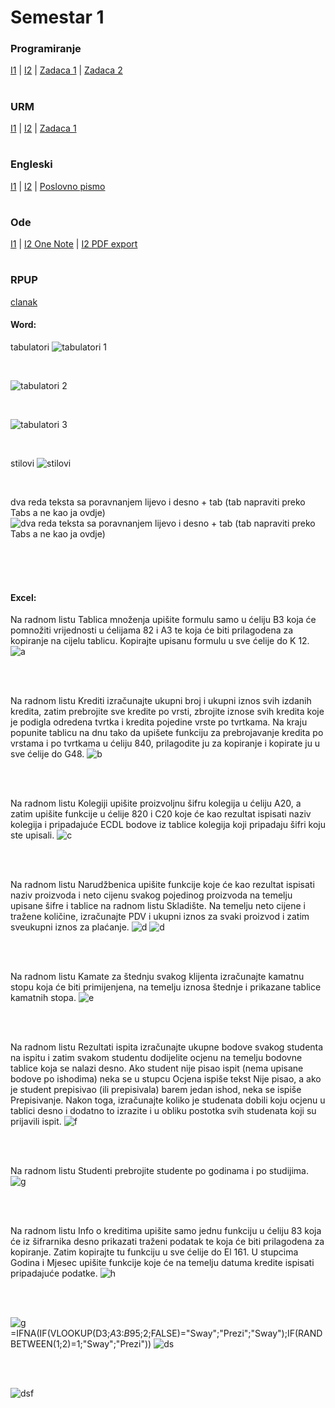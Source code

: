 # Semestar 1
### Programiranje
[I1](https://github.com/frainfreeze/studying/tree/master/university/10004-prog/home%20exercises%201)
| [I2](https://github.com/frainfreeze/studying/tree/master/university/10004-prog/home%20exercises%202)
 | [Zadaca 1](https://github.com/frainfreeze/studying/blob/master/university/skripte/PROG_I1.pdf)
 | [Zadaca 2](https://github.com/frainfreeze/studying/tree/master/university/10004-prog/homeworks/DZ2)


#
### URM
[I1](https://github.com/frainfreeze/studying/blob/master/university/skripte/URM_I1.pdf)
 | [I2](https://github.com/frainfreeze/studying/blob/master/university/skripte/URM_I2.pdf) 
 | [Zadaca 1](https://github.com/frainfreeze/studying/tree/master/university/10005-networks/IP%20calculator%20homework)



#
### Engleski
[I1](https://github.com/frainfreeze/studying/blob/master/university/skripte/ENG_I1.pdf)
 | [I2](https://github.com/frainfreeze/studying/blob/master/university/skripte/ENG-VOCABULARY.pdf)
 | [Poslovno pismo](https://github.com/frainfreeze/studying/blob/master/university/skripte/tkucar-letter.pdf)

#
### Ode
[I1](https://github.com/frainfreeze/studying/blob/master/university/skripte/ODE.pdf)
 | [I2 One Note](https://github.com/frainfreeze/studying/raw/master/university/skripte/ode%20skripta%20pt%202.onepkg)
 | [I2 PDF export](https://github.com/frainfreeze/studying/blob/master/university/skripte/ode%20skripta%20pt%202.pdf)
 
#
### RPUP
[clanak](https://github.com/frainfreeze/studying/blob/master/university/skripte/tkucar-Kriptovalute-novac_buducnosti.pdf)


#### Word:
tabulatori
![tabulatori 1](https://i.imgur.com/8uGm8Gs.gif)

<br>

![tabulatori 2](https://i.imgur.com/0wJcTjx.gif)

<br>

![tabulatori 3](https://i.imgur.com/4wOYHFN.gif)

<br>

stilovi
![stilovi](https://i.imgur.com/vBN3gRS.gif)

<br>

dva reda teksta sa poravnanjem lijevo i desno + tab (tab napraviti preko Tabs a ne kao ja ovdje)
![dva reda teksta sa poravnanjem lijevo i desno + tab (tab napraviti preko Tabs a ne kao ja ovdje)](https://i.imgur.com/lhfvOjr.gif)

<br><br><br>

#### Excel:
Na radnom listu Tablica množenja upišite formulu samo u ćeliju B3 koja će pomnožiti 
vrijednosti u ćelijama 82 i A3 te koja će biti prilagodena za kopiranje na cijelu tablicu. 
Kopirajte upisanu formulu u sve ćelije do K 12. 
![a](https://i.imgur.com/NfMja5x.png)

<br><br>

Na radnom listu Krediti izračunajte ukupni broj i ukupni iznos svih izdanih kredita, 
zatim prebrojite sve kredite po vrsti, zbrojite iznose svih kredita koje je podigla 
odredena tvrtka i kredita pojedine vrste po tvrtkama. Na kraju popunite tablicu na dnu 
tako da upišete funkciju za prebrojavanje kredita po vrstama i po tvrtkama u ćeliju 840, 
prilagodite ju za kopiranje i kopirate ju u sve ćelije do G48. 
![b](https://i.imgur.com/OfXUHUK.png)

<br><br>

Na radnom listu Kolegiji upišite proizvoljnu šifru kolegija u ćeliju A20, a zatim upišite 
funkcije u ćelije 820 i C20 koje će kao rezultat ispisati naziv kolegija i pripadajuće ECDL 
bodove iz tablice kolegija koji pripadaju šifri koju ste upisali. 
![c](https://i.imgur.com/mhwMZ29.png)

<br><br>

Na radnom listu Narudžbenica upišite funkcije koje će kao rezultat ispisati naziv 
proizvoda i neto cijenu svakog pojedinog proizvoda na temelju upisane šifre i tablice 
na radnom listu Skladište. Na temelju neto cijene i tražene količine, izračunajte PDV i 
ukupni iznos za svaki proizvod i zatim sveukupni iznos za plaćanje. 
![d](https://i.imgur.com/q9lbXqj.png)
![d](https://i.imgur.com/s1w8gxa.png)

<br><br>

Na radnom listu Kamate za štednju svakog klijenta izračunajte kamatnu stopu koja će 
biti primijenjena, na temelju iznosa štednje i prikazane tablice kamatnih stopa. 
![e](https://i.imgur.com/0YtYlZa.png)

<br><br>

Na radnom listu Rezultati ispita izračunajte ukupne bodove svakog studenta na ispitu 
i zatim svakom studentu dodijelite ocjenu na temelju bodovne tablice koja se nalazi 
desno. Ako student nije pisao ispit (nema upisane bodove po ishodima) neka se u 
stupcu Ocjena ispiše tekst Nije pisao, a ako je student prepisivao (ili prepisivala) barem 
jedan ishod, neka se ispiše Prepisivanje. Nakon toga, izračunajte koliko je studenata 
dobili koju ocjenu u tablici desno i dodatno to izrazite i u obliku postotka svih studenata 
koji su prijavili ispit. 
![f](https://i.imgur.com/L5XLUMM.png)

<br><br>

Na radnom listu Studenti prebrojite studente po godinama i po studijima. 
![g](https://i.imgur.com/h9ih3y0.png)

<br><br>

Na radnom listu Info o kreditima upišite samo jednu funkciju u ćeliju 83 koja će iz 
šifrarnika desno prikazati traženi podatak te koja će biti prilagodena za kopiranje. Zatim 
kopirajte tu funkciju u sve ćelije do El 161. U stupcima Godina i Mjesec upišite funkcije 
koje će na temelju datuma kredite ispisati pripadajuće podatke. 
![h](https://i.imgur.com/19yVCv6.png)

<br><br>

![g](https://i.imgur.com/a573F1U.png)
=IFNA(IF(VLOOKUP(D3;$A$3:$B$95;2;FALSE)="Sway";"Prezi";"Sway");IF(RANDBETWEEN(1;2)=1;"Sway";"Prezi"))
![ds](https://i.imgur.com/OMf06yW.png)


<br><br>

![dsf](https://i.imgur.com/vjMFv0v.png)
